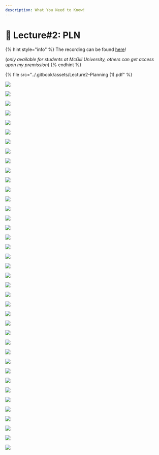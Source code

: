 ```yaml
---
description: What You Need to Know!
---
```


# 🙏 Lecture#2: PLN

{% hint style="info" %}
The recording can be found [here](https://mcgill-my.sharepoint.com/:v:/g/personal/majid\_babaei\_mcgill\_ca/EfUnOEsY4xZNsI9A92oUffkB9MluHdgQ92hVtR5ai7GQxg?e=SkEpeZ)!

(_only available for students at McGill University, others can get access upon my premission_)
{% endhint %}

{% file src="../.gitbook/assets/Lecture2-Planning (1).pdf" %}

![](<../.gitbook/assets/image (54).png>)

![](<../.gitbook/assets/image (1) (1) (1) (1).png>)

![](<../.gitbook/assets/image (2) (1) (1) (1).png>)

![](<../.gitbook/assets/image (3) (1) (1) (1).png>)

![](<../.gitbook/assets/image (4) (1) (1) (1).png>)

![](<../.gitbook/assets/image (5) (1) (1) (1).png>)

![](<../.gitbook/assets/image (6) (1) (1) (1).png>)

![](<../.gitbook/assets/image (7) (1) (1) (1).png>)

![](<../.gitbook/assets/image (8) (1) (1) (1).png>)

![](<../.gitbook/assets/image (9) (1) (1) (1).png>)

![](<../.gitbook/assets/image (10) (1) (1) (1).png>)

![](<../.gitbook/assets/image (11) (1) (1) (1).png>)

![](<../.gitbook/assets/image (12) (1) (1) (1).png>)

![](<../.gitbook/assets/image (13) (1) (1) (1).png>)

![](<../.gitbook/assets/image (14) (1) (1) (1).png>)

![](<../.gitbook/assets/image (15) (1) (1) (1).png>)

![](<../.gitbook/assets/image (16) (1) (1) (1).png>)

![](<../.gitbook/assets/image (17) (1) (1) (1).png>)

![](<../.gitbook/assets/image (18) (1) (1) (1).png>)

![](<../.gitbook/assets/image (19) (1) (1) (1).png>)

![](<../.gitbook/assets/image (20) (1) (1) (1).png>)

![](<../.gitbook/assets/image (21) (1) (1) (1).png>)

![](<../.gitbook/assets/image (22) (1) (1) (1).png>)

![](<../.gitbook/assets/image (23) (1) (1) (1).png>)

![](<../.gitbook/assets/image (24) (1) (1) (1).png>)

![](<../.gitbook/assets/image (25) (1) (1) (1).png>)

![](<../.gitbook/assets/image (26) (1) (1) (1).png>)

![](<../.gitbook/assets/image (27) (1) (1) (1).png>)

![](<../.gitbook/assets/image (28) (1) (1) (1).png>)

![](<../.gitbook/assets/image (29) (1) (1) (1).png>)

![](<../.gitbook/assets/image (30) (1) (1) (1).png>)

![](<../.gitbook/assets/image (31) (1) (1) (1).png>)

![](<../.gitbook/assets/image (32) (1) (1) (1).png>)

![](<../.gitbook/assets/image (33) (1) (1) (1).png>)

![](<../.gitbook/assets/image (34) (1) (1) (1).png>)

![](<../.gitbook/assets/image (35) (1) (1) (1).png>)

![](<../.gitbook/assets/image (36) (1) (1) (1).png>)

![](<../.gitbook/assets/image (37) (1) (1) (1).png>)

![](<../.gitbook/assets/image (38) (1) (1) (1).png>)

